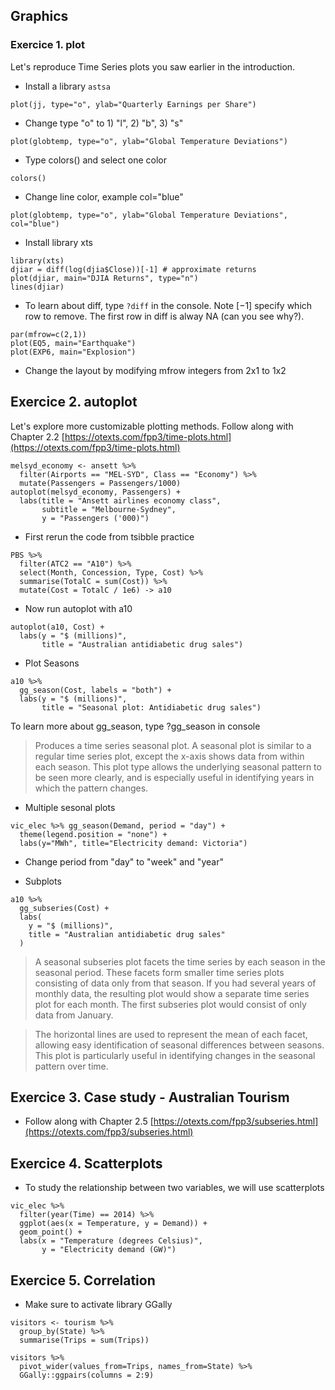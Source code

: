 ## Graphics

### Exercice 1. plot
Let's reproduce Time Series plots you saw earlier in the introduction.

- Install a library ```astsa```

```
plot(jj, type="o", ylab="Quarterly Earnings per Share")
```
- Change type "o" to 1) "l", 2) "b", 3) "s"

```
plot(globtemp, type="o", ylab="Global Temperature Deviations")
```
- Type colors() and select one color

```
colors()
```
- Change line color, example col="blue"
```
plot(globtemp, type="o", ylab="Global Temperature Deviations", col="blue")
```

- Install library xts
```
library(xts) 
djiar = diff(log(djia$Close))[-1] # approximate returns 
plot(djiar, main="DJIA Returns", type="n") 
lines(djiar)
```
- To learn about diff, type ```?diff``` in the console. Note $[-1]$ specify which row to remove. The first row in diff is alway NA (can you see why?).

```
par(mfrow=c(2,1)) 
plot(EQ5, main="Earthquake") 
plot(EXP6, main="Explosion")
```
- Change the layout by modifying mfrow integers from 2x1 to 1x2

## Exercice 2. autoplot

Let's explore more customizable plotting methods. Follow along with Chapter 2.2 [https://otexts.com/fpp3/time-plots.html](https://otexts.com/fpp3/time-plots.html)

```
melsyd_economy <- ansett %>%
  filter(Airports == "MEL-SYD", Class == "Economy") %>%
  mutate(Passengers = Passengers/1000)
autoplot(melsyd_economy, Passengers) +
  labs(title = "Ansett airlines economy class",
       subtitle = "Melbourne-Sydney",
       y = "Passengers ('000)")
```
- First rerun the code from tsibble practice

```
PBS %>%
  filter(ATC2 == "A10") %>%
  select(Month, Concession, Type, Cost) %>%
  summarise(TotalC = sum(Cost)) %>%
  mutate(Cost = TotalC / 1e6) -> a10
```

- Now run autoplot with a10

```
autoplot(a10, Cost) +
  labs(y = "$ (millions)",
       title = "Australian antidiabetic drug sales")
```

- Plot Seasons

```
a10 %>%
  gg_season(Cost, labels = "both") +
  labs(y = "$ (millions)",
       title = "Seasonal plot: Antidiabetic drug sales")
```
To learn more about gg_season, type ?gg_season in console

>Produces a time series seasonal plot. A seasonal plot is similar to a regular time series plot, except the x-axis shows data from within each season. This plot type allows the underlying seasonal pattern to be seen more clearly, and is especially useful in identifying years in which the pattern changes.

- Multiple sesonal plots

```
vic_elec %>% gg_season(Demand, period = "day") +
  theme(legend.position = "none") +
  labs(y="MWh", title="Electricity demand: Victoria")
```
- Change period from "day" to "week" and "year"

- Subplots

```
a10 %>%
  gg_subseries(Cost) +
  labs(
    y = "$ (millions)",
    title = "Australian antidiabetic drug sales"
  )
```

> A seasonal subseries plot facets the time series by each season in the seasonal period. These facets form smaller time series plots consisting of data only from that season. If you had several years of monthly data, the resulting plot would show a separate time series plot for each month. The first subseries plot would consist of only data from January. 

> The horizontal lines are used to represent the mean of each facet, allowing easy identification of seasonal differences between seasons. This plot is particularly useful in identifying changes in the seasonal pattern over time.

## Exercice 3. Case study - Australian Tourism

- Follow along with Chapter 2.5 [https://otexts.com/fpp3/subseries.html](https://otexts.com/fpp3/subseries.html)

## Exercice 4. Scatterplots

- To study the relationship between two variables, we will use scatterplots

```
vic_elec %>%
  filter(year(Time) == 2014) %>%
  ggplot(aes(x = Temperature, y = Demand)) +
  geom_point() +
  labs(x = "Temperature (degrees Celsius)",
       y = "Electricity demand (GW)")
```

## Exercice 5. Correlation

- Make sure to activate library GGally

```
visitors <- tourism %>%
  group_by(State) %>%
  summarise(Trips = sum(Trips))
  
visitors %>%
  pivot_wider(values_from=Trips, names_from=State) %>%
  GGally::ggpairs(columns = 2:9)
```
